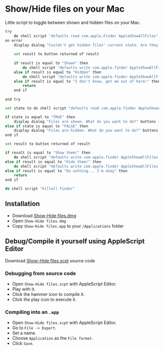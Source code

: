 # Show/Hide files on your Mac

Little script to toggle between shown and hidden files on your Mac.

```bash
try
	do shell script "defaults read com.apple.Finder AppleShowAllFiles"
on error
	display dialog "Couldn't get hidden files' current state. Are they shown or hidden?" buttons {"Shown", "Hidden", "I don't know, get me out of here!"} with title "Warning - Show/Hide files" with icon caution
	
	set result to button returned of result
	
	if result is equal to "Shown" then
		do shell script "defaults write com.apple.finder AppleShowAllFiles TRUE"
	else if result is equal to "Hidden" then
		do shell script "defaults write com.apple.finder AppleShowAllFiles FALSE"
	else if result is equal to "I don't know, get me out of here!" then
		return
	end if
	
end try

set state to do shell script "defaults read com.apple.finder AppleShowAllFiles"

if state is equal to "TRUE" then
	display dialog "Files are shown. What do you want to do?" buttons {"Hide them!", "Do nothing... I'm okay"} default button "Hide them!" with title "Show/Hide files" with icon note
else if state is equal to "FALSE" then
	display dialog "Files are hidden. What do you want to do?" buttons {"Show them!", "Do nothing... I'm okay"} default button "Show them!" with title "Show/Hide files" with icon note
end if

set result to button returned of result

if result is equal to "Show them!" then
	do shell script "defaults write com.apple.finder AppleShowAllFiles TRUE"
else if result is equal to "Hide them!" then
	do shell script "defaults write com.apple.finder AppleShowAllFiles FALSE"
else if result is equal to "Do nothing... I'm okay" then
	return
end if

do shell script "killall Finder"
```

## Installation

* Download [Show-Hide files.dmg](https://github.com/hiulit/show-hide-files-script-mac/blob/master/Show-Hide%20files.dmg?raw=true)
* Open `Show-Hide files.dmg`
* Copy `Show-Hide files.app` to your `/Applications` folder

## Debug/Compile it yourself using AppleScript Editor

Download [Show-Hide files.scpt](https://github.com/hiulit/show-hide-files-script-mac/blob/master/Show-Hide%20files.scpt?raw=true) source code

### Debugging from source code
* Open `Show-Hide files.scpt` with AppleScript Editor.
* Play with it.
* Click the hammer icon to compile it.
* Click the play icon to execute it.

### Compiling into an `.app`
* Open `Show-Hide files.scpt` with AppleScript Editor.
* Go to `File -> Export`.
* Set a name.
* Choose `Application` as the `File format`.
* Click `Save`.
